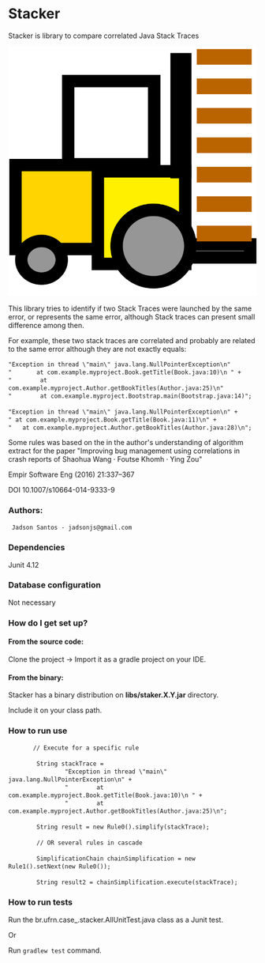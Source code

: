 # Stacker

Stacker is library to compare correlated Java Stack Traces

![alt text](https://github.com/jadsonjs/stacker/blob/master/src/main/resources/stacker.png)

This library tries to identify if two Stack Traces were launched by the 
same error, or represents the same error, although Stack traces 
can present small difference among then.

For example, these two stack traces are correlated and probably are related 
to the same error although they are not exactly equals:


```
"Exception in thread \"main\" java.lang.NullPointerException\n" 
"       at com.example.myproject.Book.getTitle(Book.java:10)\n " +
"        at com.example.myproject.Author.getBookTitles(Author.java:25)\n"
"        at com.example.myproject.Bootstrap.main(Bootstrap.java:14)";

"Exception in thread \"main\" java.lang.NullPointerException\n" +
" at com.example.myproject.Book.getTitle(Book.java:11)\n" +
"   at com.example.myproject.Author.getBookTitles(Author.java:28)\n";
```

Some rules was based on the in the author's understanding of algorithm 
extract for the paper "Improving bug management using correlations in crash 
reports of Shaohua Wang · Foutse Khomh · Ying Zou"

Empir Software Eng (2016) 21:337–367

DOI 10.1007/s10664-014-9333-9

### Authors:

     Jadson Santos - jadsonjs@gmail.com
 
### Dependencies

Junit 4.12
   
### Database configuration

Not necessary 

### How do I get set up?

#### From the source code:

   Clone the project -> Import it as a gradle project on your IDE.

#### From the binary:

   Stacker has a binary distribution on **libs/staker.X.Y.jar** directory.
   
   Include it on your class path.

### How to run use

```
       // Execute for a specific rule 
        
        String stackTrace =
                "Exception in thread \"main\" java.lang.NullPointerException\n" +
                "        at com.example.myproject.Book.getTitle(Book.java:10)\n " +
                "        at com.example.myproject.Author.getBookTitles(Author.java:25)\n";
        
        String result = new Rule0().simplify(stackTrace);
        
        // OR several rules in cascade
        
        SimplificationChain chainSimplification = new Rule1().setNext(new Rule0());

        String result2 = chainSimplification.execute(stackTrace);
```
  
### How to run tests

 Run the  br.ufrn.case_.stacker.AllUnitTest.java class as a Junit test.   
 
 Or

 Run ```gradlew test``` command. 
    




